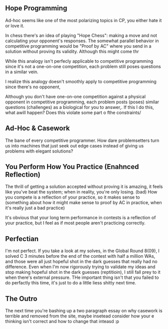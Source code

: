 ## Hope Programming

Ad-hoc seems like one of the most polarizing topics in CP, you either hate it or
love it. 

In chess there's an idea of playing "Hope Chess": making a move and not
calculating your opponent's responses. The somewhat parallel behavior in
competitive programming would be "Proof by AC" where you send in a solution
without proving its validity. Although this might come thr

While this
analogy isn't perfecly applicable to competitive programming since it's not a
one-on-one competition, each problem still poses questions in a similar vein.

I realize this
analogy doesn't smoothly apply to competitive programming since there's no
opponent, 

Although you
don't have one-on-one competition against a physical opponent in competitive
programming, each problem posts (poses) similar questions (challenges) as a
biological  for you to answer,. If this I do this, what awill happen? Does this
violate some part o fthe constraints/

## Ad-Hoc & Casework

The bane of every competitive programmer. How dare problemsetters turn us into
machines that just seek out edge cases instead of giving us problems with
elegant solutions?

## You Perform How You Practice (Enahnced Reflection)

The thrill of getting a solution accepted without proving it is amazing, it
feels like you've beat the system; when in reality, you're only losing. (bad)
How you compete is a reflection of your practice, so it makes sense to
(something about how it might make sense to proof by AC in practice, when it's
really just a bad practice)

It's obvious that your long term performance in contests is a reflection of your
practice, but I feel as if most people aren't practicing correctly. 

## Perfectian

I'm not perfect. If you take a look at my solves, in the Global Round 8(09),  I
solved C 3 minutes before the end of the contest with half a million WAs, and
those were all just hopeful shot in the dark guesses that really had no
difference. Even when I'm now rigorously trying to validate my ideas and stop
making hopeful shot in the dark guesses (reptitioin), I still fall prey to it
when there's external pressure. THe important thing isn't that you failed to do
perfactly this time, it's just to do a little liess shitty next time. 

## The Outro
The next time you're bashing up a two paragraph essay on why casework is terrible and removed from the site, maybe insetead consider how your e thinking isn't correct and how to change that inteasd :p 
